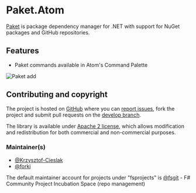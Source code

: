 # Paket.Atom

[Paket](https://github.com/fsprojects/Paket) is package dependency manager for .NET with support for NuGet packages and GitHub repositories.

## Features

- Paket commands available in Atom's Command Palette

![Paket add](https://raw.githubusercontent.com/fsprojects/Paket.Atom/master/img/paket-add-atom.gif)

## Contributing and copyright

The project is hosted on [GitHub](https://github.com/fsprojects/Paket.Atom) where you can [report issues](https://github.com/fsprojects/Paket.Atom/issues), fork 
the project and submit pull requests on the [develop branch](https://github.com/fsprojects/Paket.Atom/tree/develop).

The library is available under [Apache 2 license](https://github.com/fsprojects/Paket.Atom/blob/master/LICENSE.md), which allows modification and 
redistribution for both commercial and non-commercial purposes.

### Maintainer(s)

- [@Krzysztof-Cieslak](https://github.com/Krzysztof-Cieslak)
- [@forki](https://github.com/forki)

The default maintainer account for projects under "fsprojects" is [@fsgit](https://github.com/fsgit) - F# Community Project Incubation Space (repo management)
